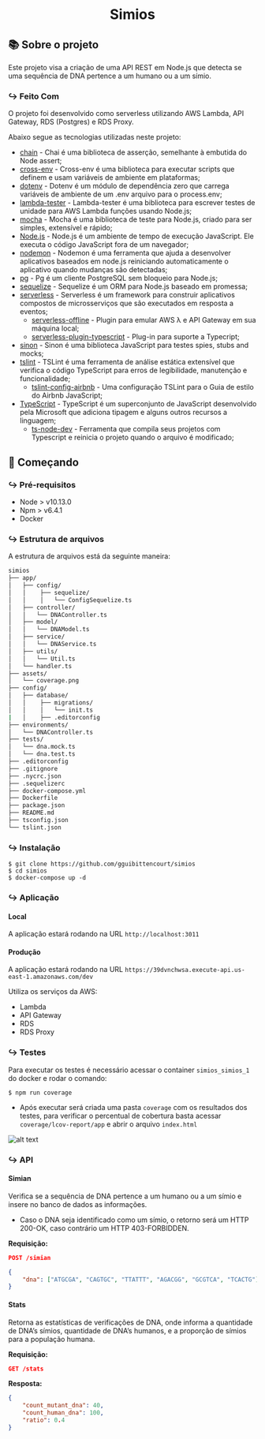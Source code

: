 <h1 align="center">
  Simios
</h1>

## :books: Sobre o projeto

Este projeto visa a criação de uma API REST em Node.js que detecta se uma sequência de DNA pertence a um humano ou a um símio.

### :arrow_right_hook: Feito Com

O projeto foi desenvolvido como serverless utilizando AWS Lambda, API Gateway, RDS (Postgres) e RDS Proxy.

Abaixo segue as tecnologias utilizadas neste projeto:

- [chain](https://github.com/chaijs/chai) - Chai é uma biblioteca de asserção, semelhante à embutida do Node assert;
- [cross-env](https://github.com/kentcdodds/cross-env) - Cross-env é uma biblioteca para executar scripts que definem e usam variáveis ​​de ambiente em plataformas;
- [dotenv](https://github.com/motdotla/dotenv) - Dotenv é um módulo de dependência zero que carrega variáveis ​​de ambiente de um .env arquivo para o process.env;
- [lambda-tester](https://github.com/vandium-io/lambda-tester) - Lambda-tester é uma biblioteca para escrever testes de unidade para AWS Lambda funções usando Node.js;
- [mocha](https://github.com/mochajs/mocha) - Mocha é uma biblioteca de teste para Node.js, criado para ser simples, extensível e rápido;
- [Node.js](https://github.com/nodejs/node) - Node.js é um ambiente de tempo de execução JavaScript. Ele executa o código JavaScript fora de um navegador;
- [nodemon](https://github.com/remy/nodemon) - Nodemon é uma ferramenta que ajuda a desenvolver aplicativos baseados em node.js reiniciando automaticamente o aplicativo quando mudanças são detectadas;
- [pg](https://github.com/brianc/node-postgres/tree/master/packages/pg) - Pg é um cliente PostgreSQL sem bloqueio para Node.js;
- [sequelize](https://github.com/sequelize/sequelize) - Sequelize é um ORM para Node.js baseado em promessa;
- [serverless](https://github.com/serverless/serverless) - Serverless é um framework para construir aplicativos compostos de microsserviços que são executados em resposta a eventos;
    - [serverless-offline](https://github.com/dherault/serverless-offline) - Plugin para emular AWS λ e API Gateway em sua máquina local;
    - [serverless-plugin-typescript](https://github.com/prisma-labs/serverless-plugin-typescript) - Plug-in para suporte a Typecript;
- [sinon](https://github.com/sinonjs/sinon) - Sinon é uma biblioteca JavaScript para testes spies, stubs and mocks;
- [tslint](https://github.com/palantir/tslint) - TSLint é uma ferramenta de análise estática extensível que verifica o código TypeScript para erros de legibilidade, manutenção e funcionalidade;
  - [tslint-config-airbnb](https://github.com/progre/tslint-config-airbnb) - Uma configuração TSLint para o Guia de estilo do Airbnb JavaScript;
- [TypeScript](https://github.com/microsoft/TypeScript) - TypeScript é um superconjunto de JavaScript desenvolvido pela Microsoft que adiciona tipagem e alguns outros recursos a linguagem;
    - [ts-node-dev](https://github.com/whitecolor/ts-node-dev) - Ferramenta que compila seus projetos com Typescript e reinicia o projeto quando o arquivo é modificado;

## :rocket: Começando

### :arrow_right_hook: Pré-requisitos

- Node > v10.13.0
- Npm > v6.4.1
- Docker

### :arrow_right_hook: Estrutura de arquivos

A estrutura de arquivos está da seguinte maneira:

```bash
simios
├── app/
│   ├── config/
│   │    ├── sequelize/
│   │    │   └── ConfigSequelize.ts
│   ├── controller/
│   │   └── DNAController.ts
│   ├── model/
│   │   └── DNAModel.ts
│   ├── service/
│   │   └── DNAService.ts
│   ├── utils/
│   │   └── Util.ts
│   └── handler.ts
├── assets/
│   └── coverage.png
├── config/
│   ├── database/
│   │    ├── migrations/
│   │    │   └── init.ts
|   │    ├── .editorconfig
├── environments/
│   └── DNAController.ts
├── tests/
│   └── dna.mock.ts
│   └── dna.test.ts
├── .editorconfig
├── .gitignore
├── .nycrc.json
├── .sequelizerc
├── docker-compose.yml
├── Dockerfile
├── package.json
├── README.md
├── tsconfig.json
└── tslint.json
```

### :arrow_right_hook: Instalação

    $ git clone https://github.com/gguibittencourt/simios
    $ cd simios
    $ docker-compose up -d

### :arrow_right_hook: Aplicação

#### Local

A aplicação estará rodando na URL `http://localhost:3011`

#### Produção

A aplicação estará rodando na URL `https://39dvnchwsa.execute-api.us-east-1.amazonaws.com/dev`

Utiliza os serviços da AWS:
- Lambda
- API Gateway
- RDS
- RDS Proxy

### :arrow_right_hook: Testes

Para executar os testes é necessário acessar o container `simios_simios_1` do docker e rodar o comando:

    $ npm run coverage
    
- Após executar será criada uma pasta `coverage` com os resultados dos testes, para verificar o percentual de cobertura basta acessar `coverage/lcov-report/app` e abrir o arquivo `index.html`
 
 ![alt text](https://github.com/gguibittencourt/simios/blob/master/assets/coverage.png?raw=true)
 
### :arrow_right_hook: API

#### Simian
Verifica se a sequência de DNA pertence a um humano ou a um símio e insere no banco de dados as informações.

- Caso o DNA seja identificado como um símio, o retorno será um HTTP 200-OK, caso contrário um HTTP 403-FORBIDDEN.

**Requisição:**
```json
POST /simian

{
	"dna": ["ATGCGA", "CAGTGC", "TTATTT", "AGACGG", "GCGTCA", "TCACTG"]
}
```

#### Stats
Retorna as estatísticas de verificações de DNA, onde informa a quantidade de DNA’s símios, quantidade de DNA’s humanos, e a proporção de símios para a população humana.

**Requisição:**
```json
GET /stats
```
**Resposta:**
```json
{
	"count_mutant_dna": 40, 
   	"count_human_dna": 100,
	"ratio": 0.4
}
```
